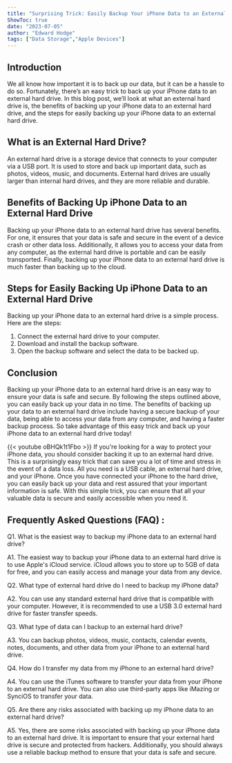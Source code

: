 ```yaml
---
title: "Surprising Trick: Easily Backup Your iPhone Data to an External Hard Drive!"
ShowToc: true 
date: "2023-07-05"
author: "Edward Hodge" 
tags: ["Data Storage","Apple Devices"]
---
```

## Introduction

We all know how important it is to back up our data, but it can be a hassle to do so. Fortunately, there’s an easy trick to back up your iPhone data to an external hard drive. In this blog post, we’ll look at what an external hard drive is, the benefits of backing up your iPhone data to an external hard drive, and the steps for easily backing up your iPhone data to an external hard drive.

## What is an External Hard Drive?

An external hard drive is a storage device that connects to your computer via a USB port. It is used to store and back up important data, such as photos, videos, music, and documents. External hard drives are usually larger than internal hard drives, and they are more reliable and durable.

## Benefits of Backing Up iPhone Data to an External Hard Drive

Backing up your iPhone data to an external hard drive has several benefits. For one, it ensures that your data is safe and secure in the event of a device crash or other data loss. Additionally, it allows you to access your data from any computer, as the external hard drive is portable and can be easily transported. Finally, backing up your iPhone data to an external hard drive is much faster than backing up to the cloud.

## Steps for Easily Backing Up iPhone Data to an External Hard Drive

Backing up your iPhone data to an external hard drive is a simple process. Here are the steps:

1. Connect the external hard drive to your computer.
2. Download and install the backup software.
3. Open the backup software and select the data to be backed up.

## Conclusion

Backing up your iPhone data to an external hard drive is an easy way to ensure your data is safe and secure. By following the steps outlined above, you can easily back up your data in no time. The benefits of backing up your data to an external hard drive include having a secure backup of your data, being able to access your data from any computer, and having a faster backup process. So take advantage of this easy trick and back up your iPhone data to an external hard drive today!

{{< youtube oBHQk1t1Fbo >}} 
If you're looking for a way to protect your iPhone data, you should consider backing it up to an external hard drive. This is a surprisingly easy trick that can save you a lot of time and stress in the event of a data loss. All you need is a USB cable, an external hard drive, and your iPhone. Once you have connected your iPhone to the hard drive, you can easily back up your data and rest assured that your important information is safe. With this simple trick, you can ensure that all your valuable data is secure and easily accessible when you need it.

## Frequently Asked Questions (FAQ) :
Q1. What is the easiest way to backup my iPhone data to an external hard drive?

A1. The easiest way to backup your iPhone data to an external hard drive is to use Apple's iCloud service. iCloud allows you to store up to 5GB of data for free, and you can easily access and manage your data from any device. 

Q2. What type of external hard drive do I need to backup my iPhone data?

A2. You can use any standard external hard drive that is compatible with your computer. However, it is recommended to use a USB 3.0 external hard drive for faster transfer speeds. 

Q3. What type of data can I backup to an external hard drive?

A3. You can backup photos, videos, music, contacts, calendar events, notes, documents, and other data from your iPhone to an external hard drive. 

Q4. How do I transfer my data from my iPhone to an external hard drive?

A4. You can use the iTunes software to transfer your data from your iPhone to an external hard drive. You can also use third-party apps like iMazing or SynciOS to transfer your data. 

Q5. Are there any risks associated with backing up my iPhone data to an external hard drive?

A5. Yes, there are some risks associated with backing up your iPhone data to an external hard drive. It is important to ensure that your external hard drive is secure and protected from hackers. Additionally, you should always use a reliable backup method to ensure that your data is safe and secure.


